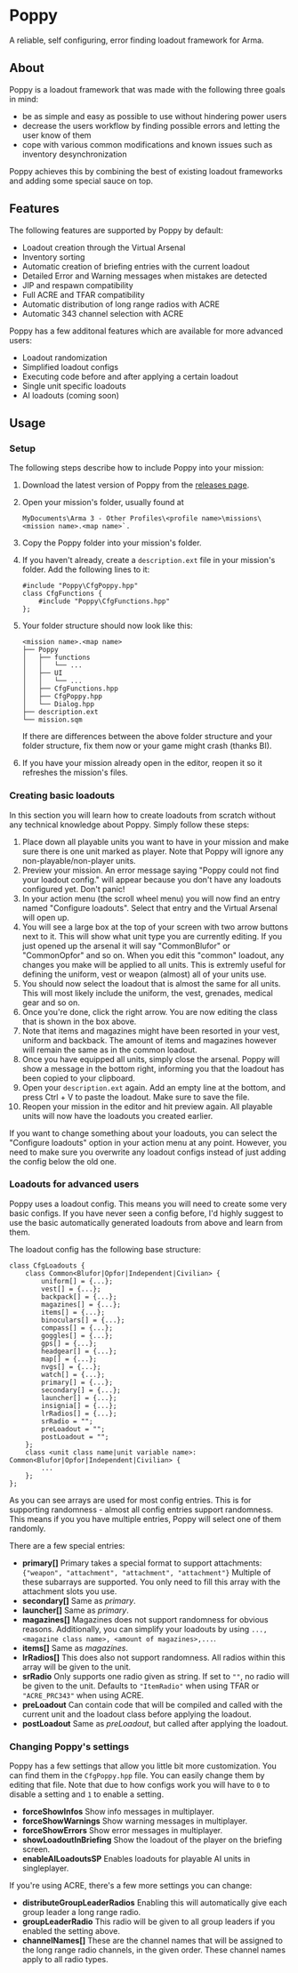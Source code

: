 # Poppy
A reliable, self configuring, error finding loadout framework for Arma.

## About
Poppy is a loadout framework that was made with the following three goals in
mind:

- be as simple and easy as possible to use without hindering power users
- decrease the users workflow by finding possible errors and letting the user
  know of them
- cope with various common modifications and known issues such as inventory
  desynchronization

Poppy achieves this by combining the best of existing loadout frameworks and
adding some special sauce on top.

## Features
The following features are supported by Poppy by default:
- Loadout creation through the Virtual Arsenal
- Inventory sorting
- Automatic creation of briefing entries with the current loadout
- Detailed Error and Warning messages when mistakes are detected
- JIP and respawn compatibility
- Full ACRE and TFAR compatibility
- Automatic distribution of long range radios with ACRE
- Automatic 343 channel selection with ACRE

Poppy has a few additonal features which are available for more advanced users:
- Loadout randomization
- Simplified loadout configs
- Executing code before and after applying a certain loadout
- Single unit specific loadouts
- AI loadouts (coming soon)

## Usage

### Setup
The following steps describe how to include Poppy into your mission:

1. Download the latest version of Poppy from the
   [releases page](https://github.com/BaerMitUmlaut/Poppy/releases).
2. Open your mission's folder, usually found at

    ```
    MyDocuments\Arma 3 - Other Profiles\<profile name>\missions\<mission name>.<map name>`.
    ```

3. Copy the Poppy folder into your mission's folder.
4. If you haven't already, create a `description.ext` file in your mission's
   folder. Add the following lines to it:

    ```
    #include "Poppy\CfgPoppy.hpp"
    class CfgFunctions {
        #include "Poppy\CfgFunctions.hpp"
    };
    ```

5. Your folder structure should now look like this:

    ```
    <mission name>.<map name>
    ├── Poppy
    │   ├── functions
    │   │   └── ...
    │   ├── UI
    │   │   └── ...
    │   ├── CfgFunctions.hpp
    │   ├── CfgPoppy.hpp
    │   └── Dialog.hpp
    ├── description.ext
    └── mission.sqm
    ```

   If there are differences between the above folder structure and your folder
   structure, fix them now or your game might crash (thanks BI).
6. If you have your mission already open in the editor, reopen it so it
   refreshes the mission's files.

### Creating basic loadouts
In this section you will learn how to create loadouts from scratch without any
technical knowledge about Poppy. Simply follow these steps:

1. Place down all playable units you want to have in your mission and make sure
   there is one unit marked as player. Note that Poppy will ignore any
   non-playable/non-player units.
2. Preview your mission. An error message saying "Poppy could not find your
   loadout config." will appear because you don't have any loadouts configured
   yet. Don't panic!
3. In your action menu (the scroll wheel menu) you will now find an entry named
   "Configure loadouts". Select that entry and the Virtual Arsenal will open
   up.
4. You will see a large box at the top of your screen with two arrow buttons
   next to it. This will show what unit type you are currently editing. If you
   just opened up the arsenal it will say "CommonBlufor" or "CommonOpfor" and
   so on. When you edit this "common" loadout, any changes you make will be
   applied to all units. This is extremly useful for defining the uniform,
   vest or weapon (almost) all of your units use.
5. You should now select the loadout that is almost the same for all units.
   This will most likely include the uniform, the vest, grenades, medical gear
   and so on.
6. Once you're done, click the right arrow. You are now editing the class that
   is shown in the box above.
7. Note that items and magazines might have been resorted in your vest, uniform
   and backback. The amount of items and magazines however will remain the
   same as in the common loadout.
8. Once you have equipped all units, simply close the arsenal. Poppy will show
   a message in the bottom right, informing you that the loadout has been
   copied to your clipboard.
9. Open your `description.ext` again. Add an empty line at the bottom, and
   press Ctrl + V to paste the loadout. Make sure to save the file.
10. Reopen your mission in the editor and hit preview again. All playable units
    will now have the loadouts you created earlier.

If you want to change something about your loadouts, you can select the
"Configure loadouts" option in your action menu at any point. However, you need
to make sure you overwrite any loadout configs instead of just adding the config
below the old one.

### Loadouts for advanced users
Poppy uses a loadout config. This means you will need to create some very basic
configs. If you have never seen a config before, I'd highly suggest to use the
basic automatically generated loadouts from above and learn from them.

The loadout config has the following base structure:
```
class CfgLoadouts {
    class Common<Blufor|Opfor|Independent|Civilian> {
        uniform[] = {...};
        vest[] = {...};
        backpack[] = {...};
        magazines[] = {...};
        items[] = {...};
        binoculars[] = {...};
        compass[] = {...};
        goggles[] = {...};
        gps[] = {...};
        headgear[] = {...};
        map[] = {...};
        nvgs[] = {...};
        watch[] = {...};
        primary[] = {...};
        secondary[] = {...};
        launcher[] = {...};
        insignia[] = {...};
        lrRadios[] = {...};
        srRadio = "";
        preLoadout = "";
        postLoadout = "";
    };
    class <unit class name|unit variable name>: Common<Blufor|Opfor|Independent|Civilian> {
        ...
    };
};
```

As you can see arrays are used for most config entries. This is for supporting
randomness - almost all config entries support randomness. This means if you
you have multiple entries, Poppy will select one of them randomly.

There are a few special entries:
- **primary[]**
  Primary takes a special format to support attachments:
  `{"weapon", "attachment", "attachment", "attachment"}`
  Multiple of these subarrays are supported. You only need to fill this
  array with the attachment slots you use.
- **secondary[]**
  Same as *primary*.
- **launcher[]**
  Same as *primary*.
- **magazines[]**
  Magazines does not support randomness for obvious reasons. Additionally, you
  can simplify your loadouts by using
  `..., <magazine class name>, <amount of magazines>,...`.
- **items[]**
  Same as *magazines*.
- **lrRadios[]**
  This does also not support randomness. All radios within this array will be
  given to the unit.
- **srRadio**
  Only supports one radio given as string. If set to `""`, no radio will be given to the unit. Defaults to `"ItemRadio"` when using TFAR or `"ACRE_PRC343"` when using ACRE.
- **preLoadout**
  Can contain code that will be compiled and called with the current unit and
  the loadout class before applying the loadout.
- **postLoadout**
  Same as *preLoadout*, but called after applying the loadout.

### Changing Poppy's settings
Poppy has a few settings that allow you little bit more customization. You can
find them in the `CfgPoppy.hpp` file. You can easily change them by editing
that file. Note that due to how configs work you will have to `0` to disable a
setting and `1` to enable a setting.
- **forceShowInfos**
  Show info messages in multiplayer.
- **forceShowWarnings**
  Show warning messages in multiplayer.
- **forceShowErrors**
  Show error messages in multiplayer.
- **showLoadoutInBriefing**
  Show the loadout of the player on the briefing screen.
- **enableAILoadoutsSP**
  Enables loadouts for playable AI units in singleplayer.

If you're using ACRE, there's a few more settings you can change:
- **distributeGroupLeaderRadios**
  Enabling this will automatically give each group leader a long range radio.
- **groupLeaderRadio**
  This radio will be given to all group leaders if you enabled the setting
  above.
- **channelNames[]**
  These are the channel names that will be assigned to the long range radio
  channels, in the given order. These channel names apply to all radio types.
